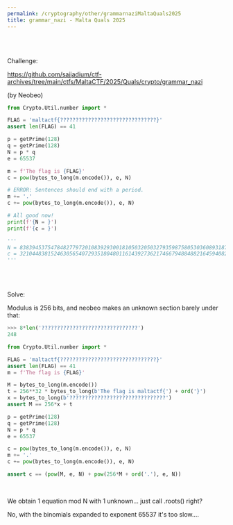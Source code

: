 ```yaml
---
permalink: /cryptography/other/grammarnaziMaltaQuals2025
title: grammar_nazi - Malta Quals 2025
---
```



<br>

<br>

Challenge: 

<https://github.com/sajjadium/ctf-archives/tree/main/ctfs/MaltaCTF/2025/Quals/crypto/grammar_nazi>

(by Neobeo)

```python
from Crypto.Util.number import *

FLAG = 'maltactf{???????????????????????????????}'
assert len(FLAG) == 41

p = getPrime(128)
q = getPrime(128)
N = p * q
e = 65537

m = f'The flag is {FLAG}'
c = pow(bytes_to_long(m.encode()), e, N)

# ERROR: Sentences should end with a period.
m += '.'
c += pow(bytes_to_long(m.encode()), e, N)

# All good now!
print(f'{N = }')
print(f'{c = }')

'''
N = 83839453754784827797201083929300181050320503279359875805303608931874182224243
c = 32104483815246305654072935180480116143927362174667948848821645940823281560338
'''
```

<br>

<br>

Solve:

Modulus is 256 bits, and neobeo makes an unknown section barely under that:

```python
>>> 8*len('???????????????????????????????')
248
```


```python
from Crypto.Util.number import *

FLAG = 'maltactf{???????????????????????????????}'
assert len(FLAG) == 41
m = f'The flag is {FLAG}'

M = bytes_to_long(m.encode())
t = 256**32 * bytes_to_long(b'The flag is maltactf{') + ord('}')
x = bytes_to_long(b'???????????????????????????????')
assert M == 256*x + t

p = getPrime(128)
q = getPrime(128)
N = p * q
e = 65537

c = pow(bytes_to_long(m.encode()), e, N)
m += '.'
c += pow(bytes_to_long(m.encode()), e, N)

assert c == (pow(M, e, N) + pow(256*M + ord('.'), e, N)) 
```

<br>

We obtain 1 equation mod N with 1 unknown... just call .roots() right?

No, with the binomials expanded to exponent 65537 it's too slow....

